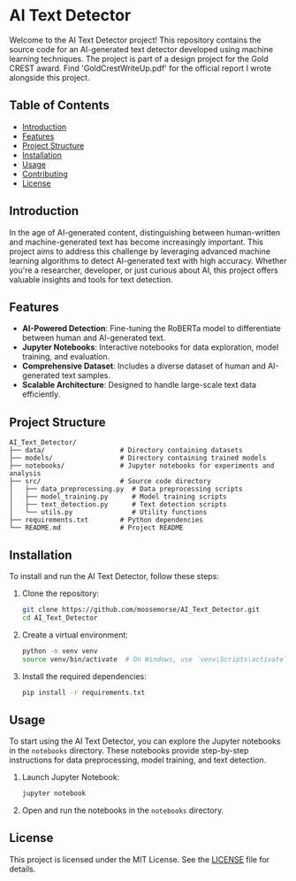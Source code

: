 # AI Text Detector

Welcome to the AI Text Detector project! This repository contains the source code for an AI-generated text detector developed using machine learning techniques. The project is part of a design project for the Gold CREST award. Find 'GoldCrestWriteUp.pdf' for the official report I wrote alongside this project.

## Table of Contents

- [Introduction](#introduction)
- [Features](#features)
- [Project Structure](#project-structure)
- [Installation](#installation)
- [Usage](#usage)
- [Contributing](#contributing)
- [License](#license)

## Introduction

In the age of AI-generated content, distinguishing between human-written and machine-generated text has become increasingly important. This project aims to address this challenge by leveraging advanced machine learning algorithms to detect AI-generated text with high accuracy. Whether you're a researcher, developer, or just curious about AI, this project offers valuable insights and tools for text detection.

## Features

- **AI-Powered Detection**: Fine-tuning the RoBERTa model to differentiate between human and AI-generated text.
- **Jupyter Notebooks**: Interactive notebooks for data exploration, model training, and evaluation.
- **Comprehensive Dataset**: Includes a diverse dataset of human and AI-generated text samples.
- **Scalable Architecture**: Designed to handle large-scale text data efficiently.

## Project Structure

```
AI_Text_Detector/
├── data/                   # Directory containing datasets
├── models/                 # Directory containing trained models
├── notebooks/              # Jupyter notebooks for experiments and analysis
├── src/                    # Source code directory
│   ├── data_preprocessing.py  # Data preprocessing scripts
│   ├── model_training.py      # Model training scripts
│   ├── text_detection.py      # Text detection scripts
│   └── utils.py               # Utility functions
├── requirements.txt        # Python dependencies
└── README.md               # Project README
```

## Installation

To install and run the AI Text Detector, follow these steps:

1. Clone the repository:
    ```bash
    git clone https://github.com/moosemorse/AI_Text_Detector.git
    cd AI_Text_Detector
    ```

2. Create a virtual environment:
    ```bash
    python -m venv venv
    source venv/bin/activate  # On Windows, use `venv\Scripts\activate`
    ```

3. Install the required dependencies:
    ```bash
    pip install -r requirements.txt
    ```

## Usage

To start using the AI Text Detector, you can explore the Jupyter notebooks in the `notebooks` directory. These notebooks provide step-by-step instructions for data preprocessing, model training, and text detection.

1. Launch Jupyter Notebook:
    ```bash
    jupyter notebook
    ```

2. Open and run the notebooks in the `notebooks` directory.

## License

This project is licensed under the MIT License. See the [LICENSE](LICENSE) file for details.
